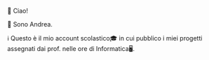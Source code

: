 👋 Ciao!

💬 Sono Andrea.

ℹ Questo è il mio account scolastico🎓 in cui pubblico i miei progetti assegnati dai prof. nelle ore di Informatica🖥.
